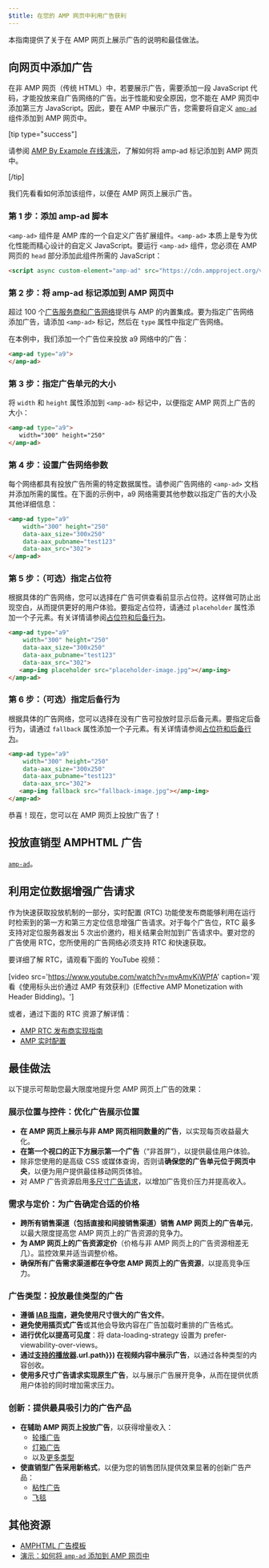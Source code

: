 ```yaml
---
$title: 在您的 AMP 网页中利用广告获利
---
```


本指南提供了关于在 AMP 网页上展示广告的说明和最佳做法。

## 向网页中添加广告

在非 AMP 网页（传统 HTML）中，若要展示广告，需要添加一段 JavaScript 代码，才能投放来自广告网络的广告。出于性能和安全原因，您不能在 AMP 网页中添加第三方 JavaScript。因此，要在 AMP 中展示广告，您需要将自定义 [`amp-ad`](../../../../documentation/components/reference/amp-ad.md) 组件添加到 AMP 网页中。

[tip type="success"]

请参阅 [AMP By Example 在线演示](../../../../documentation/components/reference/amp-ad.md)，了解如何将 amp-ad 标记添加到 AMP 网页中。

[/tip]

我们先看看如何添加该组件，以便在 AMP 网页上展示广告。

### 第 1 步：添加 amp-ad 脚本

`<amp-ad>` 组件是 AMP 库的一个自定义广告扩展组件。`<amp-ad>` 本质上是专为优化性能而精心设计的自定义 JavaScript。要运行 `<amp-ad>` 组件，您必须在 AMP 网页的 `head` 部分添加此组件所需的 JavaScript：

```html
<script async custom-element="amp-ad" src="https://cdn.ampproject.org/v0/amp-ad-0.1.js"></script>
```

### 第 2 步：将 amp-ad 标记添加到 AMP 网页中

超过 100 个[广告服务商和广告网络](ads_vendors.md)提供与 AMP 的内置集成。要为指定广告网络添加广告，请添加 `<amp-ad>` 标记，然后在 `type` 属性中指定广告网络。

在本例中，我们添加一个广告位来投放 a9 网络中的广告：

```html
<amp-ad type="a9">
</amp-ad>
```

### 第 3 步：指定广告单元的大小

将 `width` 和 `height` 属性添加到 `<amp-ad>` 标记中，以便指定 AMP 网页上广告的大小：

```html hl_lines="2"
<amp-ad type="a9">
   width="300" height="250"
</amp-ad>
```

### 第 4 步：设置广告网络参数

每个网络都具有投放广告所需的特定数据属性。请参阅广告网络的 `<amp-ad>` 文档并添加所需的属性。在下面的示例中，a9 网络需要其他参数以指定广告的大小及其他详细信息：

```html hl_lines="3 4 5"
<amp-ad type="a9"
    width="300" height="250"
    data-aax_size="300x250"
    data-aax_pubname="test123"
    data-aax_src="302">
</amp-ad>
```

### 第 5 步：（可选）指定占位符

根据具体的广告网络，您可以选择在广告可供查看前显示占位符。这样做可防止出现空白，从而提供更好的用户体验。要指定占位符，请通过 `placeholder` 属性添加一个子元素。有关详情请参阅[占位符和后备行为](../../../../documentation/guides-and-tutorials/develop/style_and_layout/placeholders.md)。

```html hl_lines="6"
<amp-ad type="a9"
    width="300" height="250"
    data-aax_size="300x250"
    data-aax_pubname="test123"
    data-aax_src="302">
   <amp-img placeholder src="placeholder-image.jpg"></amp-img>
</amp-ad>
```

### 第 6 步：（可选）指定后备行为

根据具体的广告网络，您可以选择在没有广告可投放时显示后备元素。要指定后备行为，请通过 `fallback` 属性添加一个子元素。有关详情请参阅[占位符和后备行为](../../../../documentation/guides-and-tutorials/develop/style_and_layout/placeholders.md)。

```html hl_lines="6"
<amp-ad type="a9"
    width="300" height="250"
    data-aax_size="300x250"
    data-aax_pubname="test123"
    data-aax_src="302">
   <amp-img fallback src="fallback-image.jpg"></amp-img>
</amp-ad>
```

恭喜！现在，您可以在 AMP 网页上投放广告了！

## 投放直销型 AMPHTML 广告

[`amp-ad`](../../../../documentation/components/reference/amp-ad.md)。

## 利用定位数据增强广告请求

作为快速获取投放机制的一部分，实时配置 (RTC) 功能使发布商能够利用在运行时检索到的第一方和第三方定位信息增强广告请求。对于每个广告位，RTC 最多支持对定位服务器发出 5 次出价邀约，相关结果会附加到广告请求中。要对您的广告使用 RTC，您所使用的广告网络必须支持 RTC 和快速获取。

要详细了解 RTC，请观看下面的 YouTube 视频：

[video src='https://www.youtube.com/watch?v=mvAmvKiWPfA' caption='观看《使用标头出价通过 AMP 有效获利》(Effective AMP Monetization with Header Bidding)。']

或者，通过下面的 RTC 资源了解详情：

*   [AMP RTC 发布商实现指南](https://github.com/ampproject/amphtml/blob/master/extensions/amp-a4a/rtc-publisher-implementation-guide.md)
*   [AMP 实时配置](https://github.com/ampproject/amphtml/blob/master/extensions/amp-a4a/rtc-documentation.md)

## 最佳做法

以下提示可帮助您最大限度地提升您 AMP 网页上广告的效果：

### 展示位置与控件：优化广告展示位置

*   **在 AMP 网页上展示与非 AMP 网页相同数量的广告**，以实现每页收益最大化。
*   **在第一个视口的正下方展示第一个广告**（“非首屏”），以提供最佳用户体验。
*   除非您使用的是高级 CSS 或媒体查询，否则请**确保您的广告单元位于网页中央**，以便为用户提供最佳移动网页体验。
*   对 AMP 广告资源启用[多尺寸广告请求](https://github.com/ampproject/amphtml/blob/master/ads/README.md#support-for-multi-size-ad-requests)，以增加广告竞价压力并提高收入。

### 需求与定价：为广告确定合适的价格

*   **跨所有销售渠道（包括直接和间接销售渠道）销售 AMP 网页上的广告单元**，以最大限度提高您 AMP 网页上的广告资源的竞争力。
*   **为 AMP 网页上的广告资源定价**（价格与非 AMP 网页上的广告资源相差无几）。监控效果并适当调整价格。
*   **确保所有广告需求渠道都在争夺您 AMP 网页上的广告资源**，以提高竞争压力。

### 广告类型：投放最佳类型的广告

*   **遵循 [IAB 指南](http://www.iab.com/wp-content/uploads/2015/11/IAB_Display_Mobile_Creative_Guidelines_HTML5_2015.pdf)，避免使用尺寸很大的广告文件**。
*   **避免使用插页式广告**或其他会导致内容在广告加载时重排的广告格式。
*   **进行优化以提高可见度**：将 data-loading-strategy 设置为 prefer-viewability-over-views。
*   **通过[支持的播放器](../../../../documentation/components/reference/amp-iframe.md#media).url.path}}) 在视频内容中展示广告**，以通过各种类型的内容创收。
*   **使用多尺寸广告请求实现原生广告**，以与展示广告展开竞争，从而在提供优质用户体验的同时增加需求压力。

### 创新：提供最具吸引力的广告产品

*   **在辅助 AMP 网页上投放广告**，以获得增量收入：
    *   [轮播广告](/content/amp-dev/documentation/examples/documentation/Carousel_Ad.md)
    *   [灯箱广告](/content/amp-dev/documentation/examples/documentation/Lightbox_Ad.md)
    *   以及[更多类型](../../../../documentation/examples/index.html)
*   **使直销型广告采用新格式**，以便为您的销售团队提供效果显著的创新广告产品：
    *   [粘性广告](/content/amp-dev/documentation/examples/documentation/amp-sticky-ad.md)
    *   [飞毯](/content/amp-dev/documentation/examples/documentation/amp-fx-flying-carpet.md)

## 其他资源

*   [AMPHTML 广告模板](../../../../documentation/examples/index.html)
*   [演示：如何将 `amp-ad` 添加到 AMP 网页中](../../../../documentation/components/reference/amp-ad.md)

